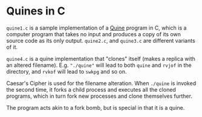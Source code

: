 # Quines in C

`quine1.c` is a sample implementation of a [Quine](https://en.wikipedia.org/wiki/Quine_(computing)) program in C, 
which is a computer program that takes no input and produces a copy of its own source code as its only output.
`quine2.c`, and `quine3.c` are different variants of it.

`quine4.c` is a quine implementation that "clones" itself (makes a replica with
an altered filename). E.g. `"./quine"` will lead to both `quine` and `rvjof` in
the directory, and `rvkof` will lead to `swkpg` and so on. 

Caesar's Cipher is used for the filename alteration. When `./quine` is invoked
the second time, it forks a child process and executes all the cloned
programs, which in turn fork new processes and clone themselves further.

The program acts akin to a fork bomb, but is special in that it is a quine.
